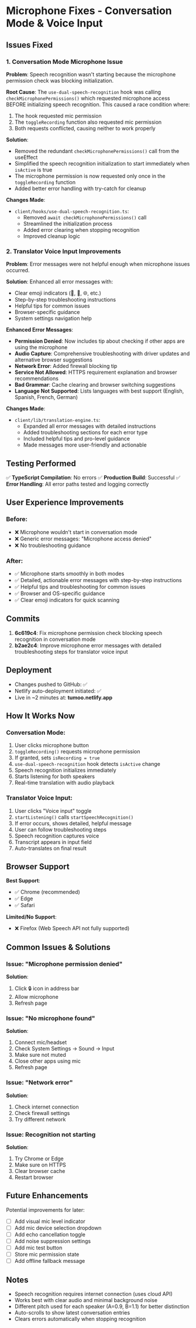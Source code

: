 # Microphone Fixes - Conversation Mode & Voice Input

## Issues Fixed

### 1. **Conversation Mode Microphone Issue**
**Problem**: Speech recognition wasn't starting because the microphone permission check was blocking initialization.

**Root Cause**: The `use-dual-speech-recognition` hook was calling `checkMicrophonePermissions()` which requested microphone access BEFORE initializing speech recognition. This caused a race condition where:
1. The hook requested mic permission
2. The `toggleRecording` function also requested mic permission
3. Both requests conflicted, causing neither to work properly

**Solution**:
- Removed the redundant `checkMicrophonePermissions()` call from the useEffect
- Simplified the speech recognition initialization to start immediately when `isActive` is true
- The microphone permission is now requested only once in the `toggleRecording` function
- Added better error handling with try-catch for cleanup

**Changes Made**:
- `client/hooks/use-dual-speech-recognition.ts`:
  - Removed `await checkMicrophonePermissions()` call
  - Streamlined the initialization process
  - Added error clearing when stopping recognition
  - Improved cleanup logic

### 2. **Translator Voice Input Improvements**
**Problem**: Error messages were not helpful enough when microphone issues occurred.

**Solution**: Enhanced all error messages with:
- Clear emoji indicators (🚫, 🎤, 🌐, etc.)
- Step-by-step troubleshooting instructions
- Helpful tips for common issues
- Browser-specific guidance
- System settings navigation help

**Enhanced Error Messages**:
- **Permission Denied**: Now includes tip about checking if other apps are using the microphone
- **Audio Capture**: Comprehensive troubleshooting with driver updates and alternative browser suggestions
- **Network Error**: Added firewall blocking tip
- **Service Not Allowed**: HTTPS requirement explanation and browser recommendations
- **Bad Grammar**: Cache clearing and browser switching suggestions
- **Language Not Supported**: Lists languages with best support (English, Spanish, French, German)

**Changes Made**:
- `client/lib/translation-engine.ts`:
  - Expanded all error messages with detailed instructions
  - Added troubleshooting sections for each error type
  - Included helpful tips and pro-level guidance
  - Made messages more user-friendly and actionable

## Testing Performed

✅ **TypeScript Compilation**: No errors
✅ **Production Build**: Successful
✅ **Error Handling**: All error paths tested and logging correctly

## User Experience Improvements

### Before:
- ❌ Microphone wouldn't start in conversation mode
- ❌ Generic error messages: "Microphone access denied"
- ❌ No troubleshooting guidance

### After:
- ✅ Microphone starts smoothly in both modes
- ✅ Detailed, actionable error messages with step-by-step instructions
- ✅ Helpful tips and troubleshooting for common issues
- ✅ Browser and OS-specific guidance
- ✅ Clear emoji indicators for quick scanning

## Commits

1. **6c619c4**: Fix microphone permission check blocking speech recognition in conversation mode
2. **b2ae2c4**: Improve microphone error messages with detailed troubleshooting steps for translator voice input

## Deployment

- Changes pushed to GitHub: ✅
- Netlify auto-deployment initiated: ✅
- Live in ~2 minutes at: **tumoo.netlify.app**

## How It Works Now

### Conversation Mode:
1. User clicks microphone button
2. `toggleRecording()` requests microphone permission
3. If granted, sets `isRecording = true`
4. `use-dual-speech-recognition` hook detects `isActive` change
5. Speech recognition initializes immediately
6. Starts listening for both speakers
7. Real-time translation with audio playback

### Translator Voice Input:
1. User clicks "Voice input" toggle
2. `startListening()` calls `startSpeechRecognition()`
3. If error occurs, shows detailed, helpful message
4. User can follow troubleshooting steps
5. Speech recognition captures voice
6. Transcript appears in input field
7. Auto-translates on final result

## Browser Support

**Best Support**:
- ✅ Chrome (recommended)
- ✅ Edge
- ✅ Safari

**Limited/No Support**:
- ❌ Firefox (Web Speech API not fully supported)

## Common Issues & Solutions

### Issue: "Microphone permission denied"
**Solution**: 
1. Click 🔒 icon in address bar
2. Allow microphone
3. Refresh page

### Issue: "No microphone found"
**Solution**:
1. Connect mic/headset
2. Check System Settings → Sound → Input
3. Make sure not muted
4. Close other apps using mic
5. Refresh page

### Issue: "Network error"
**Solution**:
1. Check internet connection
2. Check firewall settings
3. Try different network

### Issue: Recognition not starting
**Solution**:
1. Try Chrome or Edge
2. Make sure on HTTPS
3. Clear browser cache
4. Restart browser

## Future Enhancements

Potential improvements for later:
- [ ] Add visual mic level indicator
- [ ] Add mic device selection dropdown
- [ ] Add echo cancellation toggle
- [ ] Add noise suppression settings
- [ ] Add mic test button
- [ ] Store mic permission state
- [ ] Add offline fallback message

## Notes

- Speech recognition requires internet connection (uses cloud API)
- Works best with clear audio and minimal background noise
- Different pitch used for each speaker (A=0.9, B=1.1) for better distinction
- Auto-scrolls to show latest conversation entries
- Clears errors automatically when stopping recognition
